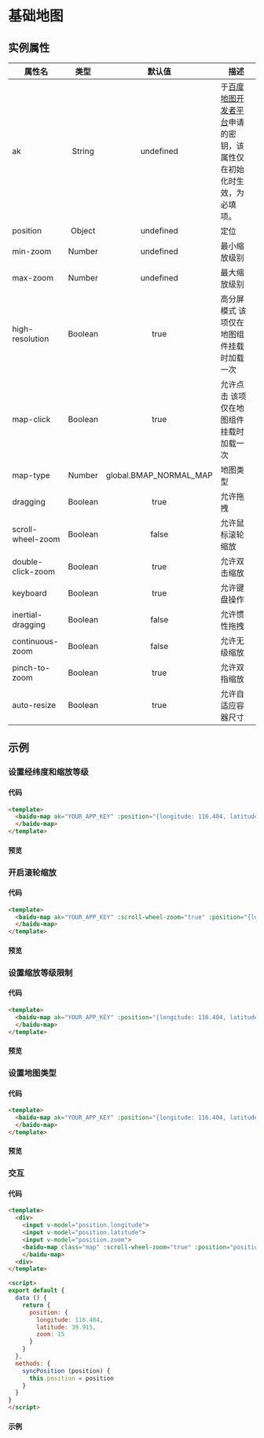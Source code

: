# 基础地图

## 实例属性
|属性名|类型|默认值|描述|
|------|:----:|:---:|---|
|ak|String|undefined|于[百度地图开发者平台](http://lbsyun.baidu.com/apiconsole/key)申请的密钥，该属性仅在初始化时生效，为必填项。|
|position|Object|undefined|定位|
|min-zoom|Number|undefined|最小缩放级别|
|max-zoom|Number|undefined|最大缩放级别|
|high-resolution|Boolean|true|高分屏模式 该项仅在地图组件挂载时加载一次|
|map-click|Boolean|true|允许点击 该项仅在地图组件挂载时加载一次|
|map-type|Number|global.BMAP_NORMAL_MAP|地图类型|
|dragging|Boolean|true|允许拖拽|
|scroll-wheel-zoom|Boolean|false|允许鼠标滚轮缩放|
|double-click-zoom|Boolean|true|允许双击缩放|
|keyboard|Boolean|true|允许键盘操作|
|inertial-dragging|Boolean|false|允许惯性拖拽|
|continuous-zoom|Boolean|false|允许无级缩放|
|pinch-to-zoom|Boolean|true|允许双指缩放|
|auto-resize|Boolean|true|允许自适应容器尺寸|

## 示例

### 设置经纬度和缩放等级

#### 代码

```html
<template>
  <baidu-map ak="YOUR_APP_KEY" :position="{longitude: 116.404, latitude: 39.915, zoom: 15}">
  </baidu-map>
</template>
```

#### 预览
<baidu-map ak="C6bKwIcQvm2gPPUIPjpSQpVD" :position="{longitude: 116.404, latitude: 39.915, zoom: 15}" class="map">
</baidu-map>

### 开启滚轮缩放

#### 代码

```html
<template>
  <baidu-map ak="YOUR_APP_KEY" :scroll-wheel-zoom="true" :position="{longitude: 116.404, latitude: 39.915, zoom: 15}">
  </baidu-map>
</template>
```

#### 预览
<baidu-map ak="C6bKwIcQvm2gPPUIPjpSQpVD" :scroll-wheel-zoom="true" :position="{longitude: 116.404, latitude: 39.915, zoom: 15}" class="map">
</baidu-map>

### 设置缩放等级限制

#### 代码

```html
<template>
  <baidu-map ak="YOUR_APP_KEY" :position="{longitude: 116.404, latitude: 39.915}" :scroll-wheel-zoom="true" :min-zoom="5" :max-zoom="10">
  </baidu-map>
</template>
```

#### 预览
<baidu-map ak="C6bKwIcQvm2gPPUIPjpSQpVD" :scroll-wheel-zoom="true" :position="{longitude: 116.404, latitude: 39.915}" :min-zoom="5" :max-zoom="10" class="map">
</baidu-map>

### 设置地图类型

#### 代码

```html
<template>
  <baidu-map ak="YOUR_APP_KEY" :position="{longitude: 116.404, latitude: 39.915, zoom: 15}" mapType="BMAP_SATELLITE_MAP">
  </baidu-map>
</template>
```

#### 预览
<baidu-map ak="C6bKwIcQvm2gPPUIPjpSQpVD" :position="{longitude: 116.404, latitude: 39.915, zoom: 15}" mapType="BMAP_SATELLITE_MAP" class="map">
</baidu-map>

### 交互

#### 代码

```html
<template>
  <div>
    <input v-model="position.longitude">
    <input v-model="position.latitude">
    <input v-model="position.zoom">
    <baidu-map class="map" :scroll-wheel-zoom="true" :position="position" ak="C6bKwIcQvm2gPPUIPjpSQpVD" @change="syncPosition">
    </baidu-map>
  <div>
</template>

<script>
export default {
  data () {
    return {
      position: {
        longitude: 116.404,
        latitude: 39.915,
        zoom: 15
      }
    }
  },
  methods: {
    syncPosition (position) {
      this.position = position
    }
  }
}
</script>
```

#### 示例

<demo-map />